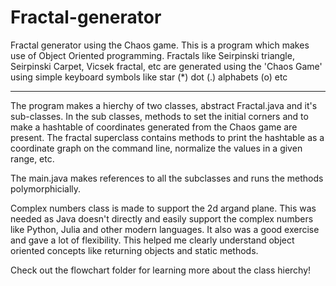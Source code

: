 # Fractal-generator
Fractal generator using the Chaos game. This is a program which makes use of Object Oriented programming. Fractals like Seirpinski triangle, Seirpinski Carpet, Vicsek fractal, etc are generated using the 'Chaos Game' using simple keyboard symbols like star (*) dot (.) alphabets (o) etc
____
The program makes a hierchy of two classes, abstract Fractal.java and it's sub-classes. In the sub classes, methods to set the initial corners and to make a hashtable of coordinates generated from the Chaos game are present. The fractal superclass contains methods to print the hashtable as a coordinate graph on the command line, normalize the values in  a given range, etc. 

The main.java makes references to all the subclasses and runs the methods polymorphicially.

Complex numbers class is made to support the 2d argand plane. This was needed as Java doesn't directly and easily support the complex numbers like Python, Julia and other modern languages. It also was a good exercise and gave a lot of flexibility. This helped me clearly understand object oriented concepts like returning objects and static methods.

Check out the flowchart folder for learning more about the class hierchy!
